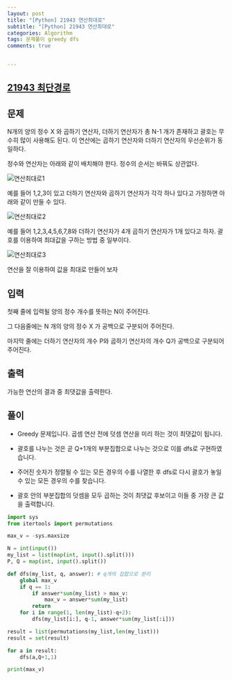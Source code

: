 ```yaml
---
layout: post
title: "[Python] 21943 연산최대로"
subtitle: "[Python] 21943 연산최대로"
categories: Algorithm
tags: 문제풀이 greedy dfs
comments: true


---
```

## [21943 최단경로](https://www.acmicpc.net/problem/21943)

## 문제
N개의 양의 정수 X 와 곱하기 연산자, 더하기 연산자가 총 N-1 개가 존재하고 괄호는 무수히 많이 사용해도 된다. 이 연산에는 곱하기 연산자와 더하기 연산자의 우선순위가 동일하다. 

정수와 연산자는 아래와 같이 배치해야 한다. 정수의 순서는 바꿔도 상관없다. 

![연산최대로1](https://yunsikus.github.io/assets/img/post_img/연산최대로1.jpg) 

예를 들어 1,2,3이 있고 더하기 연산자와 곱하기 연산자가 각각 하나 있다고 가정하면 아래와 같이 만들 수 있다. 

![연산최대로2](https://yunsikus.github.io/assets/img/post_img/연산최대로2.jpg) 

예를 들어 1,2,3,4,5,6,7,8와 더하기 연산자가 4개 곱하기 연산자가 1개 있다고 하자. 괄호를 이용하여 최대값을 구하는 방법 중 일부이다.

![연산최대로3](https://yunsikus.github.io/assets/img/post_img/연산최대로3.jpg) 

연산을 잘 이용하여 값을 최대로 만들어 보자

## 입력

첫째 줄에 입력될 양의 정수 개수를 뜻하는 N이 주어진다.

그 다음줄에는 N 개의 양의 정수 X 가 공백으로 구분되어 주어진다.

마지막 줄에는 더하기 연산자의 개수 P와 곱하기 연산자의 개수 Q가 공백으로 구분되어 주어진다.

## 출력

가능한 연산의 결과 중 최댓값을 출력한다.

## 풀이

- Greedy 문제입니다. 곱셈 연산 전에 덧셈 연산을 미리 하는 것이 최댓값이 됩니다. 
  
- 괄호를 나누는 것은 곧 Q+1개의 부분집합으로 나누는 것으로 이를 dfs로 구현하였습니다. 
  
- 주어진 숫자가 정렬될 수 있는 모든 경우의 수를 나열한 후 dfs로 다시 괄호가 놓일 수 있는 모든 경우의 수를 찾습니다.
   
- 괄호 안의 부분집합의 덧셈을 모두 곱하는 것이 최댓값 후보이고 이들 중 가장 큰 값을 출력합니다. 

```python
import sys
from itertools import permutations

max_v = -sys.maxsize

N = int(input())
my_list = list(map(int, input().split()))
P, Q = map(int, input().split())

def dfs(my_list, q, answer): # q개의 집합으로 분리
    global max_v
    if q == 1:
        if answer*sum(my_list) > max_v:
            max_v = answer*sum(my_list)
        return
    for i in range(1, len(my_list)-q+2):
        dfs(my_list[i:], q-1, answer*sum(my_list[:i]))

result = list(permutations(my_list,len(my_list)))
result = set(result)

for a in result:
    dfs(a,Q+1,1)

print(max_v)
```
